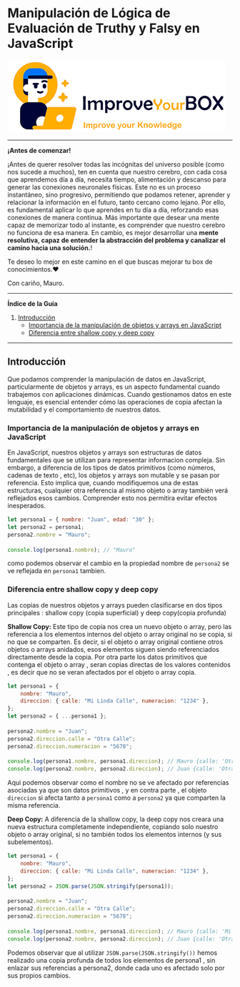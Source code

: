 # Manipulación de Lógica de Evaluación de Truthy y Falsy en JavaScript

<img src="/resources/logo.png">
<hr />
<b>¡Antes de comenzar!</b>

¡Antes de querer resolver todas las incógnitas del universo posible (como nos sucede a muchos), ten en cuenta que nuestro cerebro, con cada cosa que aprendemos día a día, necesita tiempo, alimentación y descanso para generar las conexiones neuronales físicas. Este no es un proceso instantáneo, sino progresivo, permitiendo que podamos retener, aprender y relacionar la información en el futuro, tanto cercano como lejano.
Por ello, es fundamental aplicar lo que aprendes en tu día a día, reforzando esas conexiones de manera continua. Más importante que desear una mente capaz de memorizar todo al instante, es comprender que nuestro cerebro no funciona de esa manera. En cambio, es mejor desarrollar una **mente resolutiva, capaz de entender la abstracción del problema y canalizar el camino hacia una solución.**!

Te deseo lo mejor en este camino en el que buscas mejorar tu box de conocimientos.❤️

Con cariño, Mauro.

<hr />

**Índice de la Guía**

1. [Introducción](#introducción)
    - [Importancia de la manipulación de objetos y arrays en JavaScript](#importancia-de-la-manipulación-de-objetos-y-arrays-en-javascript)
    - [Diferencia entre shallow copy y deep copy](#diferencia-entre-shallow-copy-y-deep-copy)

---

## Introducción

Que podamos comprender la manipulación de datos en JavaScript, particularmente de objetos y arrays, es un aspecto fundamental cuando trabajemos con aplicaciones dinámicas. Cuando gestionamos datos en este lenguaje, es esencial entender cómo las operaciones de copia afectan la mutabilidad y el comportamiento de nuestros datos.

### Importancia de la manipulación de objetos y arrays en JavaScript

En JavaScript, nuestros objetos y arrays son estructuras de datos fundamentales que se utilizan para representar informacion compleja. Sin embargo, a diferencia de los tipos de datos primitivos (como números, cadenas de texto , etc), los objetos y arrays son mutable y se pasan por referencia. Esto implica que, cuando modifiquemos una de estas estructuras, cualquier otra referencia al mismo objeto o array también verá reflejados esos cambios. Comprender esto nos permitira evitar efectos inesperados.

```javascript
let persona1 = { nombre: "Juan", edad: "30" };
let persona2 = persona1;
persona2.nombre = "Mauro";

console.log(persona1.nombre); // "Mauro"
```

como podemos observar el cambio en la propiedad nombre de `persona2` se ve reflejada en `persona1` tambien.

### Diferencia entre shallow copy y deep copy

Las copias de nuestros objetos y arrays pueden clasificarse en dos tipos principales : shallow copy (copia superficial) y deep copy(copia profunda)

**Shallow Copy:**
Este tipo de copia nos crea un nuevo objeto o array, pero las referencia a los elementos internos del objeto o array original no se copia, si no que se comparten. Es decir, si el objeto o array original contiene otros objetos o arrays anidados, esos elementos siguen siendo referenciados directamente desde la copia. Por otra parte los datos primitivos que contenga el objeto o array , seran copias directas de los valores contenidos , es decir que no se veran afectados por el objeto o array copia.

```javascript
let persona1 = {
    nombre: "Mauro",
    direccion: { calle: "Mi Linda Calle", numeracion: "1234" },
};
let persona2 = { ...persona1 };

persona2.nombre = "Juan";
persona2.direccion.calle = "Otra Calle";
persona2.direccion.numeracion = "5678";

console.log(persona1.nombre, persona1.direccion); // Mauro {calle: 'Otra Calle', numeracion: '5678'}
console.log(persona2.nombre, persona2.direccion); // Juan {calle: 'Otra Calle', numeracion: '5678'}
```

Aqui podemos observar como el nombre no se ve afectado por referencias asociadas ya que son datos primitivos , y en contra parte , el objeto `direccion` si afecta tanto a `persona1` como a `persona2` ya que comparten la misma referencia.

**Deep Copy:**
A diferencia de la shallow copy, la deep copy nos creara una nueva estructura completamente independiente, copiando solo nuestro objeto o array original, si no también todos los elementos internos (y sus subelementos).

```javascript
let persona1 = {
    nombre: "Mauro",
    direccion: { calle: "Mi Linda Calle", numeracion: "1234" },
};
let persona2 = JSON.parse(JSON.stringify(persona1));

persona2.nombre = "Juan";
persona2.direccion.calle = "Otra Calle";
persona2.direccion.numeracion = "5678";

console.log(persona1.nombre, persona1.direccion); // Mauro {calle: 'Mi Linda Calle', numeracion: '1234'}
console.log(persona2.nombre, persona2.direccion); // Juan {calle: 'Otra Calle', numeracion: '5678'}
```

Podemos observar que al utilizar `JSON.parse(JSON.stringify())` hemos realizado una copia profunda de todos los elementos de persona1 , sin enlazar sus referencias a persona2, donde cada uno es afectado solo por sus propios cambios.
